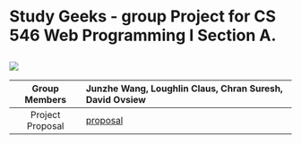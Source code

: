 Study Geeks - group Project for CS 546 Web Programming I Section A.
==========================================================
![](https://github.com/JWang169/LintCodeJava/blob/master/static/dragonMaid.gif)
-------------------------------
| __Group Members__ | Junzhe Wang, Loughlin Claus, Chran Suresh, David Ovsiew |
|:-----------------:|:-----|
| Project Proposal |  [proposal](Group1.pdf)  | 


